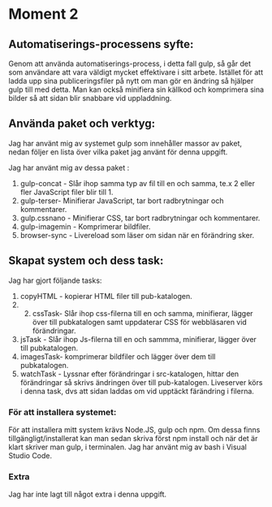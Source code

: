 # Moment 2
## Automatiserings-processens syfte:
Genom att använda automatiserings-process, i detta fall gulp, så går det som användare att vara väldigt mycket effektivare i sitt arbete. Istället för att ladda upp sina publiceringsfiler på nytt om man gör en ändring så hjälper gulp till med detta. Man kan också minifiera sin källkod och komprimera sina bilder så att sidan blir snabbare vid uppladdning. 
## Använda paket och verktyg:
Jag har använt mig av systemet gulp som innehåller massor av paket, nedan följer en lista över vilka paket jag använt för denna uppgift. 

Jag har använt mig av dessa paket :

1. gulp-concat - Slår ihop samma typ av fil till en och samma, te.x 2 eller fler JavaScript filer blir till 1.  
2. gulp-terser- Minifierar JavaScript, tar bort radbrytningar och kommentarer. 
3. gulp.cssnano - Minifierar CSS, tar bort radbrytningar och kommentarer. 
4. gulp-imagemin - Komprimerar bildfiler. 
5. browser-sync - Livereload som läser om sidan när en förändring sker. 

## Skapat system och dess task:
Jag har gjort följande tasks: 
1. copyHTML - kopierar HTML filer till pub-katalogen.  
2. 2. cssTask- Slår ihop css-filerna till en och samma, minifierar, lägger över till pubkatalogen samt uppdaterar CSS för webbläsaren vid förändringar.  
3. jsTask - Slår ihop Js-filerna till en och sammma, minifierar, lägger över till pubkatalogen. 
4. imagesTask- komprimerar bildfiler och lägger över dem till pubkatalogen.
5. watchTask - Lyssnar efter förändringar i src-katalogen, hittar den förändringar så skrivs ändringen över till pub-katalogen. Liveserver körs i denna task, dvs att sidan laddas om vid upptäckt färändring i filerna.

### För att installera systemet:
För att installera mitt system krävs Node.JS, gulp och npm. Om dessa finns tillgängligt/installerat kan man sedan skriva först npm install och när det är klart skriver man gulp, i terminalen. Jag har använt mig av bash i Visual Studio Code. 

### Extra
Jag har inte lagt till något extra i denna uppgift. 
